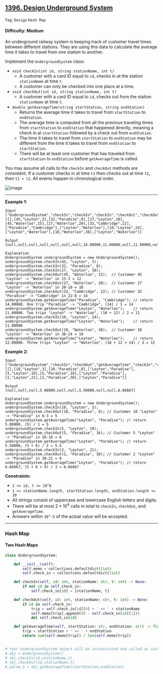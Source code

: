 ## [1396. Design Underground System](https://leetcode.com/problems/design-underground-system/)

```Tag```: ```Design``` ```Hash Map```

#### Difficulty: Medium

An underground railway system is keeping track of customer travel times between different stations. They are using this data to calculate the average time it takes to travel from one station to another.

Implement the ```UndergroundSystem``` class:

- ```void checkIn(int id, string stationName, int t)```
  - A customer with a card ID equal to ```id```, checks in at the station ```stationName``` at time ```t```.
  - A customer can only be checked into one place at a time.
- ```void checkOut(int id, string stationName, int t)```
  - A customer with a card ID equal to ```id```, checks out from the station ```stationName``` at time ```t```.
- ```double getAverageTime(string startStation, string endStation)```
  - Returns the average time it takes to travel from ```startStation``` to ```endStation```.
  - The average time is computed from all the previous traveling times from ```startStation``` to ```endStation``` that happened directly, meaning a check in at ```startStation``` followed by a check out from ```endStation```.
  - The time it takes to travel from ```startStation``` to ```endStation``` may be different from the time it takes to travel from ```endStation``` to ```startStation```.
  - There will be at least one customer that has traveled from ```startStation``` to ```endStation``` before ```getAverageTime``` is called.

You may assume all calls to the ```checkIn``` and ```checkOut``` methods are consistent. If a customer checks in at time ```t1``` then checks out at time ```t2```, then ```t1 < t2```. All events happen in chronological order.

![image](https://github.com/quananhle/Python/assets/35042430/dbd880d5-7ed8-4193-8e40-e9b95635d55b)

---

__Example 1:__
```
Input
["UndergroundSystem","checkIn","checkIn","checkIn","checkOut","checkOut","checkOut","getAverageTime","getAverageTime","checkIn","getAverageTime","checkOut","getAverageTime"]
[[],[45,"Leyton",3],[32,"Paradise",8],[27,"Leyton",10],[45,"Waterloo",15],[27,"Waterloo",20],[32,"Cambridge",22],["Paradise","Cambridge"],["Leyton","Waterloo"],[10,"Leyton",24],["Leyton","Waterloo"],[10,"Waterloo",38],["Leyton","Waterloo"]]

Output
[null,null,null,null,null,null,null,14.00000,11.00000,null,11.00000,null,12.00000]

Explanation
UndergroundSystem undergroundSystem = new UndergroundSystem();
undergroundSystem.checkIn(45, "Leyton", 3);
undergroundSystem.checkIn(32, "Paradise", 8);
undergroundSystem.checkIn(27, "Leyton", 10);
undergroundSystem.checkOut(45, "Waterloo", 15);  // Customer 45 "Leyton" -> "Waterloo" in 15-3 = 12
undergroundSystem.checkOut(27, "Waterloo", 20);  // Customer 27 "Leyton" -> "Waterloo" in 20-10 = 10
undergroundSystem.checkOut(32, "Cambridge", 22); // Customer 32 "Paradise" -> "Cambridge" in 22-8 = 14
undergroundSystem.getAverageTime("Paradise", "Cambridge"); // return 14.00000. One trip "Paradise" -> "Cambridge", (14) / 1 = 14
undergroundSystem.getAverageTime("Leyton", "Waterloo");    // return 11.00000. Two trips "Leyton" -> "Waterloo", (10 + 12) / 2 = 11
undergroundSystem.checkIn(10, "Leyton", 24);
undergroundSystem.getAverageTime("Leyton", "Waterloo");    // return 11.00000
undergroundSystem.checkOut(10, "Waterloo", 38);  // Customer 10 "Leyton" -> "Waterloo" in 38-24 = 14
undergroundSystem.getAverageTime("Leyton", "Waterloo");    // return 12.00000. Three trips "Leyton" -> "Waterloo", (10 + 12 + 14) / 3 = 12
```

__Example 2:__
```
Input
["UndergroundSystem","checkIn","checkOut","getAverageTime","checkIn","checkOut","getAverageTime","checkIn","checkOut","getAverageTime"]
[[],[10,"Leyton",3],[10,"Paradise",8],["Leyton","Paradise"],[5,"Leyton",10],[5,"Paradise",16],["Leyton","Paradise"],[2,"Leyton",21],[2,"Paradise",30],["Leyton","Paradise"]]

Output
[null,null,null,5.00000,null,null,5.50000,null,null,6.66667]

Explanation
UndergroundSystem undergroundSystem = new UndergroundSystem();
undergroundSystem.checkIn(10, "Leyton", 3);
undergroundSystem.checkOut(10, "Paradise", 8); // Customer 10 "Leyton" -> "Paradise" in 8-3 = 5
undergroundSystem.getAverageTime("Leyton", "Paradise"); // return 5.00000, (5) / 1 = 5
undergroundSystem.checkIn(5, "Leyton", 10);
undergroundSystem.checkOut(5, "Paradise", 16); // Customer 5 "Leyton" -> "Paradise" in 16-10 = 6
undergroundSystem.getAverageTime("Leyton", "Paradise"); // return 5.50000, (5 + 6) / 2 = 5.5
undergroundSystem.checkIn(2, "Leyton", 21);
undergroundSystem.checkOut(2, "Paradise", 30); // Customer 2 "Leyton" -> "Paradise" in 30-21 = 9
undergroundSystem.getAverageTime("Leyton", "Paradise"); // return 6.66667, (5 + 6 + 9) / 3 = 6.66667
```

__Constraints:__

- ```1 <= id, t <= 10^6```
- ```1 <= stationName.length, startStation.length, endStation.length <= 10```
- All strings consist of uppercase and lowercase English letters and digits.
- There will be at most $2 * 10^4$ calls in total to ```checkIn```, ```checkOut```, and ```getAverageTime```.
- Answers within ```10^-5``` of the actual value will be accepted.

---

### Hash Map

#### Two Hash Maps

```Python
class UndergroundSystem:

    def __init__(self):
        self.memo = collections.defaultdict(list)
        self.check_in = collections.defaultdict(list)

    def checkIn(self, id: int, stationName: str, t: int) -> None:
        if not id in self.check_in:
            self.check_in[id] = [stationName, t]

    def checkOut(self, id: int, stationName: str, t: int) -> None:
        if id in self.check_in:
            trip = self.check_in[id][0] + ' => ' + stationName
            self.memo[trip].append((t - self.check_in[id][1]))
            del self.check_in[id]

    def getAverageTime(self, startStation: str, endStation: str) -> float:
        trip = startStation + ' => ' + endStation
        return sum(self.memo[trip]) / len(self.memo[trip])
        

# Your UndergroundSystem object will be instantiated and called as such:
# obj = UndergroundSystem()
# obj.checkIn(id,stationName,t)
# obj.checkOut(id,stationName,t)
# param_3 = obj.getAverageTime(startStation,endStation)
```
